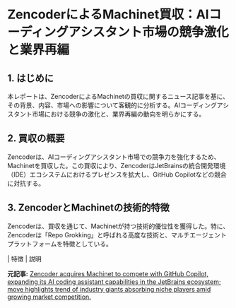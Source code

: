 # ZencoderによるMachinet買収：AIコーディングアシスタント市場の競争激化と業界再編

## 1. はじめに

本レポートは、ZencoderによるMachinetの買収に関するニュース記事を基に、その背景、内容、市場への影響について客観的に分析する。AIコーディングアシスタント市場における競争の激化と、業界再編の動向を明らかにする。

## 2. 買収の概要

Zencoderは、AIコーディングアシスタント市場での競争力を強化するため、Machinetを買収した。この買収により、ZencoderはJetBrainsの統合開発環境（IDE）エコシステムにおけるプレゼンスを拡大し、GitHub Copilotなどの競合に対抗する。

## 3. ZencoderとMachinetの技術的特徴

Zencoderは、買収を通じて、Machinetが持つ技術的優位性を獲得した。特に、Zencoderは「Repo Grokking」と呼ばれる高度な技術と、マルチエージェントプラットフォームを特徴としている。

| 特徴 | 説明 

**元記事:** [Zencoder acquires Machinet to compete with GitHub Copilot, expanding its AI coding assistant capabilities in the JetBrains ecosystem; move highlights trend of industry giants absorbing niche players amid growing market competition.](https://nextbigwhat.com/zencoder-acquires-machinet-to-compete-with-github-copilot-expanding-its-ai-coding-assistant-capabilities-in-the-jetbrains-ecosystem-move-highlights-trend-of-industry-giants-absorbing-niche-players-a/)